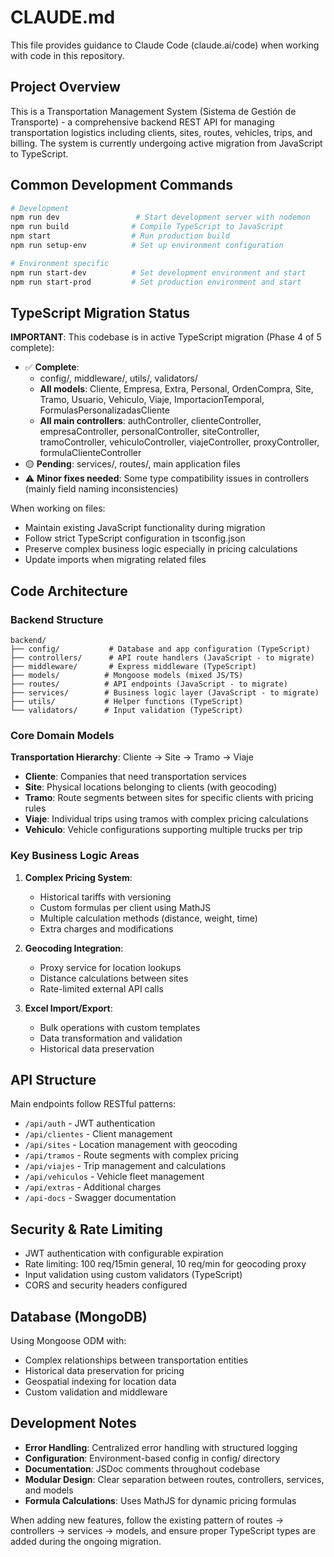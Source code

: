 # CLAUDE.md

This file provides guidance to Claude Code (claude.ai/code) when working with code in this repository.

## Project Overview

This is a Transportation Management System (Sistema de Gestión de Transporte) - a comprehensive backend REST API for managing transportation logistics including clients, sites, routes, vehicles, trips, and billing. The system is currently undergoing active migration from JavaScript to TypeScript.

## Common Development Commands

```bash
# Development
npm run dev                 # Start development server with nodemon
npm run build              # Compile TypeScript to JavaScript
npm start                  # Run production build
npm run setup-env          # Set up environment configuration

# Environment specific
npm run start-dev          # Set development environment and start
npm run start-prod         # Set production environment and start
```

## TypeScript Migration Status

**IMPORTANT**: This codebase is in active TypeScript migration (Phase 4 of 5 complete):

- ✅ **Complete**: 
  - config/, middleware/, utils/, validators/
  - **All models**: Cliente, Empresa, Extra, Personal, OrdenCompra, Site, Tramo, Usuario, Vehiculo, Viaje, ImportacionTemporal, FormulasPersonalizadasCliente
  - **All main controllers**: authController, clienteController, empresaController, personalController, siteController, tramoController, vehiculoController, viajeController, proxyController, formulaClienteController
- 🟡 **Pending**: services/, routes/, main application files
- ⚠️ **Minor fixes needed**: Some type compatibility issues in controllers (mainly field naming inconsistencies)

When working on files:
- Maintain existing JavaScript functionality during migration
- Follow strict TypeScript configuration in tsconfig.json
- Preserve complex business logic especially in pricing calculations
- Update imports when migrating related files

## Code Architecture

### Backend Structure
```
backend/
├── config/           # Database and app configuration (TypeScript)
├── controllers/      # API route handlers (JavaScript - to migrate)
├── middleware/       # Express middleware (TypeScript)
├── models/          # Mongoose models (mixed JS/TS)
├── routes/          # API endpoints (JavaScript - to migrate)
├── services/        # Business logic layer (JavaScript - to migrate)
├── utils/           # Helper functions (TypeScript)
└── validators/      # Input validation (TypeScript)
```

### Core Domain Models

**Transportation Hierarchy**: Cliente → Site → Tramo → Viaje
- **Cliente**: Companies that need transportation services
- **Site**: Physical locations belonging to clients (with geocoding)
- **Tramo**: Route segments between sites for specific clients with pricing rules
- **Viaje**: Individual trips using tramos with complex pricing calculations
- **Vehiculo**: Vehicle configurations supporting multiple trucks per trip

### Key Business Logic Areas

1. **Complex Pricing System**: 
   - Historical tariffs with versioning
   - Custom formulas per client using MathJS
   - Multiple calculation methods (distance, weight, time)
   - Extra charges and modifications

2. **Geocoding Integration**:
   - Proxy service for location lookups
   - Distance calculations between sites
   - Rate-limited external API calls

3. **Excel Import/Export**:
   - Bulk operations with custom templates
   - Data transformation and validation
   - Historical data preservation

## API Structure

Main endpoints follow RESTful patterns:
- `/api/auth` - JWT authentication
- `/api/clientes` - Client management  
- `/api/sites` - Location management with geocoding
- `/api/tramos` - Route segments with complex pricing
- `/api/viajes` - Trip management and calculations
- `/api/vehiculos` - Vehicle fleet management
- `/api/extras` - Additional charges
- `/api-docs` - Swagger documentation

## Security & Rate Limiting

- JWT authentication with configurable expiration
- Rate limiting: 100 req/15min general, 10 req/min for geocoding proxy
- Input validation using custom validators (TypeScript)
- CORS and security headers configured

## Database (MongoDB)

Using Mongoose ODM with:
- Complex relationships between transportation entities
- Historical data preservation for pricing
- Geospatial indexing for location data
- Custom validation and middleware

## Development Notes

- **Error Handling**: Centralized error handling with structured logging
- **Configuration**: Environment-based config in config/ directory  
- **Documentation**: JSDoc comments throughout codebase
- **Modular Design**: Clear separation between routes, controllers, services, and models
- **Formula Calculations**: Uses MathJS for dynamic pricing formulas

When adding new features, follow the existing pattern of routes → controllers → services → models, and ensure proper TypeScript types are added during the ongoing migration.